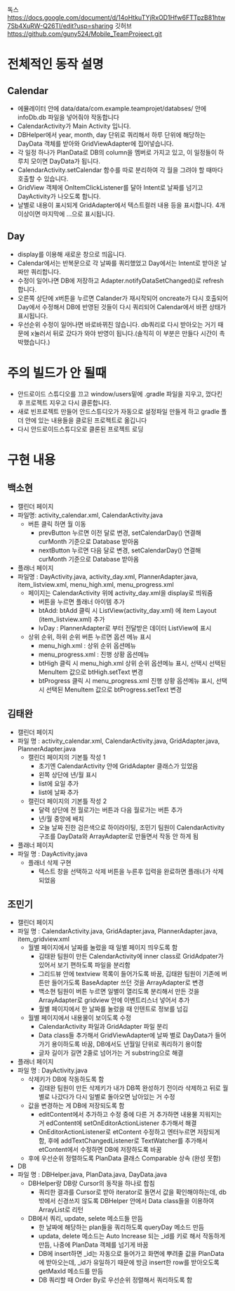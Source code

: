 독스 https://docs.google.com/document/d/14oHtkuTYjRxOD1Hfw6FTTpzB81htw7Sb4XuRW-Q26TI/edit?usp=sharing
깃허브 https://github.com/guny524/Mobile_TeamProjeect.git

# 전체적인 동작 설명

  ## Calendar
  - 에뮬레이터 안에 data/data/com.example.teamprojet/databses/ 안에 infoDb.db 파일을 넣어줘야 작동합니다
  - CalendarActivity가 Main Activity 입니다.
  - DBHelper에서 year, month, day 단위로 쿼리해서 하루 단위에 해당하는 DayData 객체를 받아와 GridViewAdapter에 집어넣습니다.
  - 각 일정 하나가 PlanData로 DB의 column을 멤버로 가지고 있고, 이 일정들이 하루치 모이면 DayData가 됩니다.
  - CalendarActivity.setCalendar 함수를 따로 분리하여 각 월을 그려야 할 때마다 호출할 수 있습니다.
  - GridView 객체에 OnItemClickListener를 달아 Intent로 날짜를 넘기고 DayActivity가 나오도록 합니다.
  - 날별로 내용이 표시되게 GridAdapter에서 텍스트컬러 내용 등을 표시합니다. 4개이상이면 마지막에 ...으로 표시됩니다.

  ## Day
  - display를 이용해 새로운 창으로 띄웁니다.
  - Calendar에서는 반복문으로 각 날짜를 쿼리했었고 Day에서는 Intent로 받아온 날짜만 쿼리합니다.
  - 수정이 일어나면 DB에 저장하고 Adapter.notifyDataSetChanged()로 refresh 합니다.
  - 오른쪽 상단에 x버튼을 누르면 Calander가 재시작되어 oncreate가 다시 호출되어 Day에서 수정해서 DB에 반영된 것들이 다시 쿼리되어 Calendar에서 바뀐 상태가 표시됩니다.
  - 우선순위 수정이 일어나면 바로바뀌진 않습니다. db쿼리로 다시 받아오는 거기 때문에 x눌러서 뒤로 갔다가 와야 반영이 됩니다.(솔직히 이 부분은 만들다 시간이 촉박했습니다.)

# 주의 빌드가 안 될때

  - 안드로이드 스튜디오를 끄고 window/users밑에 .gradle 파일을 지우고, 껐다킨 후 프로젝트 지우고 다시 클론합니다.
  - 새로 빈프로젝트 만들어 안드스튜디오가 자동으로 설정파일 만들게 하고 gradle 폴더 안에 있는 내용들을 클로된 프로젝트로 옮깁니다
  - 다시 안드로이드스튜디오로 클론된 프로젝트 로딩

# 구현 내용

## 백소현

  - 캘린더 페이지
  - 파일명: activity_calendar.xml, CalendarActivity.java
    - 버튼 클릭 하면 월 이동
      - prevButton 누르면 이전 달로 변경, setCalendarDay() 연결해 curMonth 기준으로 Database 받아옴
      - nextButton 누르면 다음 달로 변경, setCalendarDay() 연결해 curMonth 기준으로 Database 받아옴
  - 플래너 페이지
  - 파일명 : DayActivity.java,  activity_day.xml, PlannerAdapter.java, item_listview.xml, menu_high.xml, menu_progress.xml
    - 페이지는 CalendarActivity 위에 activity_day.xml을 display로 띄워줌
      - 버튼을 누르면 플래너 아이템 추가
      - btAdd: btAdd 클릭 시 ListView(activity_day.xml) 에 item Layout (item_listview.xml) 추가
      - lvDay : PlannerAdapter로 부터 전달받은 데이터 ListView에 표시
    - 상위 순위, 하위 순위 버튼 누르면 옵션 메뉴 표시
      - menu_high.xml : 상위 순위 옵션메뉴
      - menu_progress.xml : 진행 상황 옵션메뉴
      - btHigh 클릭 시 menu_high.xml 상위 순위 옵션메뉴 표시, 선택시 선택된 MenuItem 값으로 btHigh.setText 변경
      - btProgress 클릭 시 menu_progress.xml 진행 상황 옵션메뉴 표시, 선택시 선택된 MenuItem 값으로 btProgress.setText 변경

## 김태완

  - 캘린더 페이지
  - 파일 명 : activity_calendar.xml, CalendarActivity.java, GridAdapter.java, PlannerAdapter.java
    - 캘린더 페이지의 기본틀 작성 1
      - 초기엔 CalendarActivity 안에 GridAdapter 클래스가 있었음
      - 왼쪽 상단에 년/월 표시
      - list에 요일 추가
      - list에 날짜 추가
    - 캘린더 페이지의 기본틀 작성 2
      - 달력 상단에 전 월로가는 버튼과 다음 월로가는 버튼 추가
      - 년/월 중앙에 배치
      - 오늘 날짜 진한 검은색으로 하이라이팅, 조민기 팀원이 CalendarActivity 구조를 DayData와 ArrayAdapter로 만들면서 작동 안 하게 됨
  - 플래너 페이지
  - 파일 명 : DayActivity.java
    - 플래너 삭제 구현
      - 텍스트 창을 선택하고 삭제 버튼을 누른후 입력을 완료하면 플래너가 삭제되었음

## 조민기

  - 캘린더 페이지
  - 파일 명 : CalendarActivity.java, GridAdapter.java, PlannerAdapter.java, item_gridview.xml
    - 월별 페이지에서 날짜를 눌렀을 때 일별 페이지 띄우도록 함
      - 김태완 팀원이 만든 CalendarActivity에 inner class로 GridAdpater가 있어서 보기 편하도록 파일을 분리함
      - 그리드뷰 안에 textview 목록이 들어가도록 바꿈, 김태완 팀원이 기존에 버튼만 들어가도록 BaseAdapter 쓰던 것을 ArrayAdapter로 변경
      - 백소현 팀원이 버튼 누르면 일별이 열리도록 분리해서 만든 것을 ArrayAdapter로 gridview 안에 이벤트리스너 넣어서 추가
      - 월별 페이지에서 한 날짜를 눌렀을 때 인텐트로 정보를 넘김
    - 월별 페이지에서 내용물이 보이도록 수정
      - CalendarActivity 파일과 GridAdapter 파일 분리
      - Data class들 추가해서 GridViewAdapter에 날짜 별로 DayData가 들어가기 용이하도록 바꿈, DB에서도 년월일 단위로 쿼리하기 용이함
      - 글자 길이가 길면 2줄로 넘어가는 거 substring으로 해결
  - 플래너 페이지
  - 파일 명 : DayActivity.java
    - 삭제키가 DB에 작동하도록 함
      - 김태완 팀원이 만든 삭제키가 내가 DB쪽 완성하기 전이라 삭제하고 뒤로 월별로 나갔다가 다시 일별로 돌아오면 남아있는 거 수정
    - 값을 변경하는 게 DB에 저장되도록 함
      - editContent에서 추가하고 수정 중에 다른 거 추가하면 내용물 지워지는 거 edContent에 setOnEditorActionListener 추가해서 해결
      - OnEditorActionListener로 etContent 수정하고 엔터누르면 저장되게 함, 후에 addTextChangedListener로 TextWatcher를 추가해서 etContent에서 수정하면 DB에 저장하도록 바꿈
    - 후에 우선순위 정렬하도록 PlanData 클래스 Comparable 상속 (완성 못함)
  - DB
  - 파일 명 : DBHelper.java, PlanData.java, DayData.java
    - DBHelper랑 DB랑 Cursor의 동작을 하나로 합침
      - 쿼리한 결과를 Cursor로 받아 iterator로 돌면서 값을 확인해야하는데, db 밖에서 신경쓰지 않도록 DBHelper 안에서 Data class들을 이용하여 ArrayList로 리턴
    - DB에서 쿼리, update, selete 메소드들 만듬
      - 한 날짜에 해당하는 plan들을 쿼리하도록 queryDay 메소드 만듬
      - updata, delete 메소드는 Auto Increase 되는 _id를 키로 해서 작동하게 만듬, 나중에 PlanData 객체를 넘기게 바꿈
      - DB에 insert하면 _id는 자동으로 들어가고 화면에 뿌려줄 값을 PlanData에 받아오는데, _id가 유일하기 때문에 방금 insert한 row를 받아오도록 getMaxId 메소드를 만듬
      - DB 쿼리할 때 Order By로 우선순위 정렬해서 쿼리하도록 함
